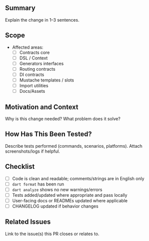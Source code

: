 ## Summary

Explain the change in 1–3 sentences.

## Scope

- Affected areas:
  - [ ] Contracts core
  - [ ] DSL / Context
  - [ ] Generators interfaces
  - [ ] Routing contracts
  - [ ] DI contracts
  - [ ] Mustache templates / slots
  - [ ] Import utilities
  - [ ] Docs/Assets

## Motivation and Context

Why is this change needed? What problem does it solve?

## How Has This Been Tested?

Describe tests performed (commands, scenarios, platforms). Attach screenshots/logs if helpful.

## Checklist

- [ ] Code is clean and readable; comments/strings are in English only
- [ ] `dart format` has been run
- [ ] `dart analyze` shows no new warnings/errors
- [ ] Tests added/updated where appropriate and pass locally
- [ ] User-facing docs or READMEs updated where applicable
- [ ] CHANGELOG updated if behavior changes

## Related Issues

Link to the issue(s) this PR closes or relates to.
